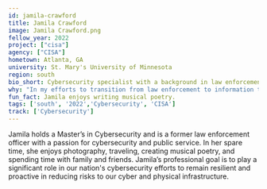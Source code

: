 ```yaml
---
id: jamila-crawford
title: Jamila Crawford
image: Jamila Crawford.png
fellow_year: 2022
project: ["cisa"]
agency: ["CISA"]
hometown: Atlanta, GA
university: St. Mary's University of Minnesota
region: south
bio_short: Cybersecurity specialist with a background in law enforcement
why: "In my efforts to transition from law enforcement to information technology, I was searching for an opportunity that would allow me to use the skills and knowledge I learned in school. My experience in applying for roles in the federal government have shown how challenging it is to get an opportunity without having many years of experience. The Digital Corps is giving me and so many others at early stages of our careers the chance to use our education and skills in positions that will make an impact in federal government technology."
fun_fact: Jamila enjoys writing musical poetry.
tags: ['south', '2022','Cybersecurity', 'CISA']
track: ['Cybersecurity']
---
```


Jamila holds a Master’s in Cybersecurity and is a former law enforcement officer with a passion for cybersecurity and public service. In her spare time, she enjoys photography, traveling, creating musical poetry, and spending time with family and friends. Jamila’s professional goal is to play a significant role in our nation's cybersecurity efforts to remain resilient and proactive in reducing risks to our cyber and physical infrastructure. 

